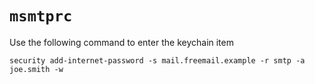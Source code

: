 # `msmtprc`

Use the following command to enter the keychain item

	security add-internet-password -s mail.freemail.example -r smtp -a joe.smith -w